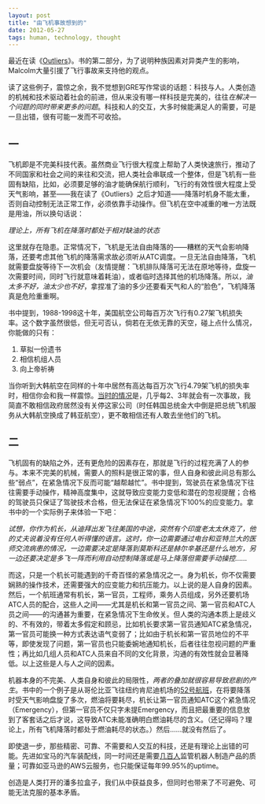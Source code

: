 ```yaml
---
layout: post
title: "由飞机事故想到的"
date: 2012-05-27
tags: human, technology, thought
---
```


最近在读《[Outliers](http://book.douban.com/subject/3134517/)》。书的第二部分，为了说明种族因素对异类产生的影响，Malcolm大量引援了飞行事故来支持他的观点。

读了这些例子，震惊之余，我不觉想到GRE写作常谈的话题：科技与人。人类创造的机械和技术驱动着社会的前进，但从来没有哪一样科技是完美的，往往*在解决一个问题的同时带来更多的问题*。科技和人的交互，大多时候能满足人的需要，可是一旦出错，很有可能一发而不可收拾。

## 一

飞机即是不完美科技代表。虽然商业飞行很大程度上帮助了人类快速旅行，推动了不同国家和社会之间的来往和交流，把人类社会串联成一个整体，但是飞机有一些固有缺陷，比如，必须要足够的油才能确保航行顺利，飞行的有效性很大程度上受天气影响，甚至——我在读了《Outliers》之后才知道——降落时机身不能太重，否则自动控制无法正常工作，必须依靠手动操作。但飞机在空中减重的唯一方法既是用油，所以换句话说：

*理论上，所有飞机在降落时都处于相对缺油的状态*

这里就存在隐患。正常情况下，飞机是无法自由降落的——糟糕的天气会影响降落，还要考虑其他飞机的降落需求故必须听从ATC调度。一旦无法自由降落，飞机就需要盘旋等待下一次机会（友情提醒：飞机排队降落可无法在原地等待，盘旋一次需要时间，同时飞行就意味着耗油），或者临时选择其他的机场降落。所以，*油太多不好，油太少也不好*，拿捏准了油的多少还要看天气和人的“脸色”，飞机降落真是危险重重啊。

书中提到，1988-1998这十年，美国航空公司每百万次飞行有0.27架飞机损失率。这个数字虽然很低，但无可否认，倘若在无依无靠的天空，碰上点什么情况，你能做的只有：

1. 草拟一份遗书
1. 相信机组人员
1. 向上帝祈祷

当你听到大韩航空在同样的十年中居然有高达每百万次飞行4.79架飞机的损失率时，相信你会和我一样震惊。[当时的情况](http://en.wikipedia.org/wiki/Korean_Air_incidents_and_accidents)是，几乎每2、3年就会有一次事故，我简直不敢相信政府居然没有关停这家公司（时任韩国总统金大中倒是把总统飞机服务从大韩航空换成了韩亚航空），更不敢相信还有人敢去坐他们的飞机。

## 二

飞机固有的缺陷之外，还有更危险的因素存在，那就是飞行的过程充满了人的参与。本来不完美的机械，需要人的照料是很正常的事，但人自身和彼此间总有那么些“弱点”，在紧急情况下反而可能“越帮越忙”。书中提到，驾驶员在紧急情况下往往需要手动操作，精神高度集中，这就导致应变能力变低和潜在的忽视提醒；合格的驾驶员只保证了驾驶技术合格，但无法保证在紧急情况下100%的应变能力。拿书中的一个实际例子来体验一下吧：

*试想，你作为机长，从迪拜出发飞往美国的中途，突然有个印度老太太休克了，他的丈夫说着没有任何人听得懂的语言。这时，你一边需要通过电台和亚特兰大的医师交流病患的情况，一边需要决定是降落到莫斯科还是赫尔辛基还是什么地方，另一边还要决定是多飞一阵而利用自动控制降落或是马上降落但需要手动操控……*

而这，只是一个机长可能遇到的千奇百怪的紧急情况之一。身为机长，你不仅需要娴熟的操作技术，还需要强大的应变能力和抗压能力。以上说的是人自身的因素。然后，一个航班通常有机长，第一官员，工程师，乘务人员组成，另外还要机场ATC人员的配合，这些人之间——尤其是机长和第一官员之间、第一官员和ATC人员之间——的沟通甚为重要，在紧急情况下生命攸关。但人类的沟通本质上是歧义的、不有效的，带着太多假定和顾忌，比如机长要求第一官员通知ATC紧急情况，第一官员可能换一种方式表达语气变弱了；比如由于机长和第一官员地位的不平等，即使发现了问题，第一官员也只能委婉地通知机长，后者往往忽视问题的严重性；再比如几组人员和ATC人员来自不同的文化背景，沟通的有效性就会显著降低。以上这些是人与人之间的因素。

机器本身的不完美、人类自身和彼此的局限性，*两者的叠加就很容易导致悲剧的产生*。书中的一个例子是从哥伦比亚飞往纽约肯尼迪机场的[52号航班](http://en.wikipedia.org/wiki/Avianca_Flight_52)，在将要降落时受天气影响盘旋了多次，燃油将要耗尽，机长让第一官员通知ATC这个紧急情况（Emergency），但第一官员不仅只字未提Emergency，而且把最重要的信息放到了客套话之后才说，这导致ATC未能准确明白燃油耗尽的含义。（还记得吗？理论上，所有飞机降落时都处于燃油耗尽的状态。）然后……就没有然后了。

即使退一步，那些精密、可靠、不需要和人交互的科技，还是有理论上出错的可能。先进如宝马的汽车装配线，同一时间还是需要[几百人](http://www.autohome.com.cn/culture/201205/339853.html)监管机器人制造产品的质量；可靠如亚马逊的AWS云服务，也只能保证每年99.95%的uptime。

创造是人类打开的潘多拉盒子，我们从中获益良多，但同时也带来了不可避免、可能无法克服的基本矛盾。

